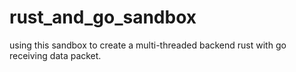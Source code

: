 # rust_and_go_sandbox
using this sandbox  to create a multi-threaded backend rust with go receiving data packet.
